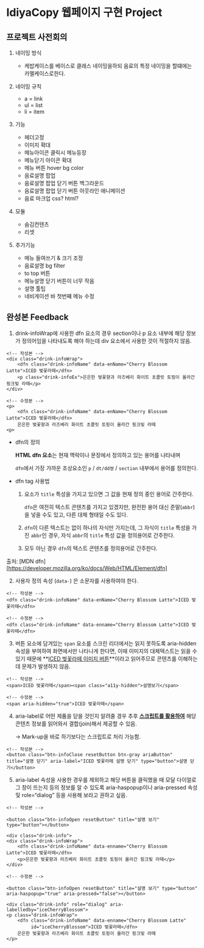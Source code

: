 # IdiyaCopy 웹페이지 구현 Project



## 프로젝트 사전회의

1. 네이밍 방식
   
   - 케밥케이스를 베이스로 클래스 네이밍을하되 음료의 특정 네이밍을 할떄에는 카멜케이스로한다.
2. 네이밍 규칙
   - a = link
   - ul = list
   - li = item
3. 기능
   - 헤더고정
   - 이미지 확대
   - 메뉴아이콘 클릭시 메뉴등장
   - 메뉴닫기 아이콘 확대
   - 메뉴 버튼 hover bg color
   - 음료설명 팝업
   - 음료설명 팝업 닫기 버튼 백그라운드
   - 음료설명 팝업 닫기 버튼 아웃라인 애니메이션
   - 음료 마크업 css? html?
4. 모듈
   - 숨김컨텐츠
   - 리셋
5. 추가기능
   - 메뉴 들여쓰기 & 크기 조정
   - 음료설명 bg filter
   - to top 버튼
   - 메뉴설명 닫기 버튼이 너무 작음
   - 설명 툴팁
   - 네비게이션 바 첫번쨰 메뉴 수정
   
   

## 완성본 Feedback

1. drink-infoWrap에 사용한 dfn 요소의 경우 section이나 p 요소 내부에 해당 정보가 정의어임을 나타내도록 해야 하는데 div 요소에서 사용한 것이 적절하지 않음.

   

```
<!-- 작성본 -->
<div class="drink-infoWrap">
	<dfn class="drink-infoName" data-enName="Cherry Blossom Latte">ICED 벚꽃라떼</dfn>
	<p class="drink-infoEx">은은한 벚꽃향과 라즈베리 화이트 초콜릿 토핑이 올라간 핑크빛 라떼</p>
</div>

<!-- 수정본 -->
<p>
	<dfn class="drink-infoName" data-enName="Cherry Blossom Latte">ICED 벚꽃라떼</dfn>
	은은한 벚꽃향과 라즈베리 화이트 초콜릿 토핑이 올라간 핑크빛 라떼
<p>
```



- dfn의 정의

  **HTML dfn 요소**는 현재 맥락이나 문장에서 정의하고 있는 용어를 나타내며 

  `dfn`에서 가장 가까운 조상요소인 `p` / `dt/dd쌍` / `section`  내부에서 용어를 정의한다.

- dfn tag 사용법

  1. 요소가 `title` 특성을 가지고 있으면 그 값을 현재 정의 중인 용어로 간주한다. 

     `dfn`은 여전히 텍스트 콘텐츠를 가지고 있겠지만, 완전한 용어 대신 준말(`abbr`)을 넣을 수도 있고, 다른 대체 형태일 수도 있다.

  2. `dfn`이 다른 텍스트는 없이 하나의 자식만 가지는데, 그 자식이 `title` 특성을 가진 `abbr`인 경우, 자식 `abbr`의 `title` 특성 값을 정의용어로 간주한다.

  3. 모두 아닌 경우 `dfn`의 텍스트 콘텐츠를  정의용어로 간주한다.



출처: [MDN dfn][https://developer.mozilla.org/ko/docs/Web/HTML/Element/dfn]



2. 사용자 정의 속성 (`data-`) 은 소문자를 사용하여야 한다.

```
<!-- 작성본 -->
<dfn class="drink-infoName" data-enName="Cherry Blossom Latte">ICED 벚꽃라떼</dfn>

<!-- 수정본 -->
<dfn class="drink-infoName" data-enname="Cherry Blossom Latte">ICED 벚꽃라떼</dfn>

```



3. 버튼 요소에 담겨있는 `span` 요소를 스크린 리더에서는 읽지 못하도록 aria-hidden 속성을 부여하여 화면에서만 나타나게 한다면, 이때 이미지의 대체텍스트는 읽을 수 있기 때문에 **<u>ICED 벚꽃라떼 이미지 버튼</u>**이라고 읽어주므로 콘텐츠를 이해하는 데 문제가 발생하지 않음.

```
<!-- 작성본 -->
<span>ICED 벚꽃라떼</span><span class="a11y-hidden">설명보기</span>

<!-- 수정본 -->
<span aria-hidden="true">ICED 벚꽃라떼</span>
```



4. aria-label로 어떤 제품을 닫을 것인지 알려줄 경우 추후 **<u>스크립트를 활용하여</u>** 해당 콘텐츠 정보를 읽어와서 결합(join)해서 제공할 수 있음. 

   -> Mark-up을 바로 하기보다는 스크립트로 처리 가능함.

```
<!-- 작성본 -->
<button class="btn-infoClose resetButton btn-gray ariaButton" title="설명 닫기" aria-label="ICED 벛꽃라떼 설명 닫기" type="button">설명 닫기</button>
```



5. aria-label 속성을 사용한 경우를 제외하고 해당 버튼을 클릭했을 때 모달 다이얼로그 창이 뜨는지 등의 정보를 알 수 있도록 aria-haspopup이나 aria-pressed 속성 및 role=“dialog” 등을 사용해 보라고 권하고 싶음.

```
<!-- 작성본 -->

<button class="btn-infoOpen resetButton" title="설명 보기" type="button"></button>

<div class="drink-info">
<div class="drink-infoWrap">
	<dfn class="drink-infoName" data-enname="Cherry Blossom Latte">ICED 벚꽃라떼</dfn>
	<p>은은한 벚꽃향과 라즈베리 화이트 초콜릿 토핑이 올라간 핑크빛 라떼</p>
</div>

<!-- 수정본 -->

<button class="btn-infoOpen resetButton" title="설명 보기" type="button" aria-haspopup="true" aria-pressed="false"></button>

<div class="drink-info" role="dialog" aria-labelledby="iceCherryBlossom">
<p class="drink-infoWrap">
	<dfn class="drink-infoName" data-enname="Cherry Blossom Latte" 
		 id="iceCherryBlossom">ICED 벚꽃라떼</dfn>
	은은한 벚꽃향과 라즈베리 화이트 초콜릿 토핑이 올라간 핑크빛 라떼
</p>

```

